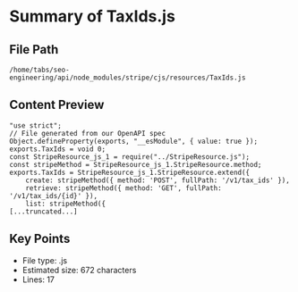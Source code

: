 # Summary of TaxIds.js
  
## File Path
`/home/tabs/seo-engineering/api/node_modules/stripe/cjs/resources/TaxIds.js`

## Content Preview
```
"use strict";
// File generated from our OpenAPI spec
Object.defineProperty(exports, "__esModule", { value: true });
exports.TaxIds = void 0;
const StripeResource_js_1 = require("../StripeResource.js");
const stripeMethod = StripeResource_js_1.StripeResource.method;
exports.TaxIds = StripeResource_js_1.StripeResource.extend({
    create: stripeMethod({ method: 'POST', fullPath: '/v1/tax_ids' }),
    retrieve: stripeMethod({ method: 'GET', fullPath: '/v1/tax_ids/{id}' }),
    list: stripeMethod({
[...truncated...]
```

## Key Points
- File type: .js
- Estimated size: 672 characters
- Lines: 17
